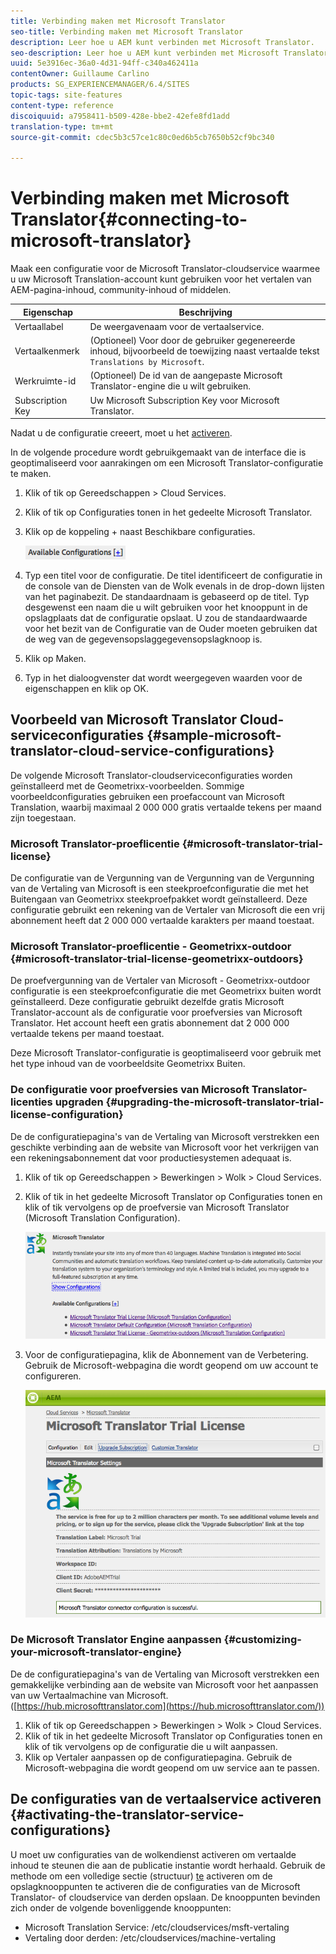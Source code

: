 ```yaml
---
title: Verbinding maken met Microsoft Translator
seo-title: Verbinding maken met Microsoft Translator
description: Leer hoe u AEM kunt verbinden met Microsoft Translator.
seo-description: Leer hoe u AEM kunt verbinden met Microsoft Translator.
uuid: 5e3916ec-36a0-4d31-94ff-c340a462411a
contentOwner: Guillaume Carlino
products: SG_EXPERIENCEMANAGER/6.4/SITES
topic-tags: site-features
content-type: reference
discoiquuid: a7958411-b509-428e-bbe2-42efe8fd1add
translation-type: tm+mt
source-git-commit: cdec5b3c57ce1c80c0ed6b5cb7650b52cf9bc340

---
```



# Verbinding maken met Microsoft Translator{#connecting-to-microsoft-translator}

Maak een configuratie voor de Microsoft Translator-cloudservice waarmee u uw Microsoft Translation-account kunt gebruiken voor het vertalen van AEM-pagina-inhoud, community-inhoud of middelen.

| Eigenschap | Beschrijving |
|---|---|
| Vertaallabel | De weergavenaam voor de vertaalservice. |
| Vertaalkenmerk | (Optioneel) Voor door de gebruiker gegenereerde inhoud, bijvoorbeeld de toewijzing naast vertaalde tekst `Translations by Microsoft`. |
| Werkruimte-id | (Optioneel) De id van de aangepaste Microsoft Translator-engine die u wilt gebruiken. |
| Subscription Key | Uw Microsoft Subscription Key voor Microsoft Translator. |

Nadat u de configuratie creeert, moet u het [activeren](/help/sites-administering/tc-msconf.md#activating-the-translator-service-configurations).

In de volgende procedure wordt gebruikgemaakt van de interface die is geoptimaliseerd voor aanrakingen om een Microsoft Translator-configuratie te maken.

1. Klik of tik op Gereedschappen > Cloud Services.
1. Klik of tik op Configuraties tonen in het gedeelte Microsoft Translator.
1. Klik op de koppeling + naast Beschikbare configuraties.

   ![chlimage_1-382](assets/chlimage_1-382.png)

1. Typ een titel voor de configuratie. De titel identificeert de configuratie in de console van de Diensten van de Wolk evenals in de drop-down lijsten van het paginabezit. De standaardnaam is gebaseerd op de titel. Typ desgewenst een naam die u wilt gebruiken voor het knooppunt in de opslagplaats dat de configuratie opslaat. U zou de standaardwaarde voor het bezit van de Configuratie van de Ouder moeten gebruiken dat de weg van de gegevensopslaggegevensopslagknoop is.
1. Klik op Maken.
1. Typ in het dialoogvenster dat wordt weergegeven waarden voor de eigenschappen en klik op OK.

## Voorbeeld van Microsoft Translator Cloud-serviceconfiguraties {#sample-microsoft-translator-cloud-service-configurations}

De volgende Microsoft Translator-cloudserviceconfiguraties worden geïnstalleerd met de Geometrixx-voorbeelden. Sommige voorbeeldconfiguraties gebruiken een proefaccount van Microsoft Translation, waarbij maximaal 2 000 000 gratis vertaalde tekens per maand zijn toegestaan.

### Microsoft Translator-proeflicentie {#microsoft-translator-trial-license}

De configuratie van de Vergunning van de Vergunning van de Vergunning van de Vertaling van Microsoft is een steekproefconfiguratie die met het Buitengaan van Geometrixx steekproefpakket wordt geïnstalleerd. Deze configuratie gebruikt een rekening van de Vertaler van Microsoft die een vrij abonnement heeft dat 2 000 000 vertaalde karakters per maand toestaat.

### Microsoft Translator-proeflicentie - Geometrixx-outdoor {#microsoft-translator-trial-license-geometrixx-outdoors}

De proefvergunning van de Vertaler van Microsoft - Geometrixx-outdoor configuratie is een steekproefconfiguratie die met Geometrixx buiten wordt geïnstalleerd. Deze configuratie gebruikt dezelfde gratis Microsoft Translator-account als de configuratie voor proefversies van Microsoft Translator. Het account heeft een gratis abonnement dat 2 000 000 vertaalde tekens per maand toestaat.

Deze Microsoft Translator-configuratie is geoptimaliseerd voor gebruik met het type inhoud van de voorbeeldsite Geometrixx Buiten.

### De configuratie voor proefversies van Microsoft Translator-licenties upgraden {#upgrading-the-microsoft-translator-trial-license-configuration}

De de configuratiepagina&#39;s van de Vertaling van Microsoft verstrekken een geschikte verbinding aan de website van Microsoft voor het verkrijgen van een rekeningsabonnement dat voor productiesystemen adequaat is.

1. Klik of tik op Gereedschappen > Bewerkingen > Wolk > Cloud Services.
1. Klik of tik in het gedeelte Microsoft Translator op Configuraties tonen en klik of tik vervolgens op de proefversie van Microsoft Translator (Microsoft Translation Configuration).

   ![chlimage_1-383](assets/chlimage_1-383.png)

1. Voor de configuratiepagina, klik de Abonnement van de Verbetering. Gebruik de Microsoft-webpagina die wordt geopend om uw account te configureren.

   ![chlimage_1-384](assets/chlimage_1-384.png)

### De Microsoft Translator Engine aanpassen {#customizing-your-microsoft-translator-engine}

De de configuratiepagina&#39;s van de Vertaling van Microsoft verstrekken een gemakkelijke verbinding aan de website van Microsoft voor het aanpassen van uw Vertaalmachine van Microsoft. ([https://hub.microsofttranslator.com](https://hub.microsofttranslator.com/))

1. Klik of tik op Gereedschappen > Bewerkingen > Wolk > Cloud Services.
1. Klik of tik in het gedeelte Microsoft Translator op Configuraties tonen en klik of tik vervolgens op de configuratie die u wilt aanpassen.
1. Klik op Vertaler aanpassen op de configuratiepagina. Gebruik de Microsoft-webpagina die wordt geopend om uw service aan te passen.

## De configuraties van de vertaalservice activeren {#activating-the-translator-service-configurations}

U moet uw configuraties van de wolkendienst activeren om vertaalde inhoud te steunen die aan de publicatie instantie wordt herhaald. Gebruik de methode om een volledige sectie (structuur) [te](/help/sites-authoring/publishing-pages.md#publishing-and-unpublishing-a-tree) activeren om de opslagknooppunten te activeren die de configuraties van de Microsoft Translator- of cloudservice van derden opslaan. De knooppunten bevinden zich onder de volgende bovenliggende knooppunten:

* Microsoft Translation Service: /etc/cloudservices/msft-vertaling
* Vertaling door derden: /etc/cloudservices/machine-vertaling

